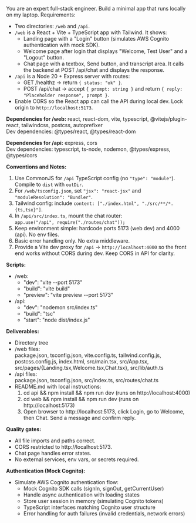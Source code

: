 You are an expert full-stack engineer. Build a minimal app that runs locally on my laptop. Requirements:

- Two directories: `/web` and `/api`.
- `/web` is a React + Vite + TypeScript app with Tailwind. It shows:
  - Landing page with a "Login" button (simulates AWS Cognito authentication with mock SDK).
  - Welcome page after login that displays "Welcome, Test User" and a "Logout" button.
  - Chat page with a textbox, Send button, and transcript area. It calls the backend at POST /api/chat and displays the response.
- `/api` is a Node 20 + Express server with routes:
  - GET /healthz → return `{ status: "ok" }`.
  - POST /api/chat → accept `{ prompt: string }` and return `{ reply: "Placeholder response", prompt }`.
- Enable CORS so the React app can call the API during local dev. Lock origin to `http://localhost:5173`.

**Dependencies for /web:**
  react, react-dom, vite, typescript, @vitejs/plugin-react, tailwindcss, postcss, autoprefixer  
  Dev dependencies: @types/react, @types/react-dom  

**Dependencies for /api:**
  express, cors  
  Dev dependencies: typescript, ts-node, nodemon, @types/express, @types/cors  

**Conventions and Notes:**
1. Use CommonJS for `/api` TypeScript config (no `"type": "module"`). Compile to `dist` with `outDir`.
2. For `/web/tsconfig.json`, set `"jsx": "react-jsx"` and `"moduleResolution": "Bundler"`.
3. Tailwind config: include `content: ["./index.html", "./src/**/*.{ts,tsx}"]`.
4. In `/api/src/index.ts`, mount the chat router:  
   `app.use("/api", require("./routes/chat"));`
5. Keep environment simple: hardcode ports 5173 (web dev) and 4000 (api). No env files.
6. Basic error handling only. No extra middleware.
7. Provide a Vite dev proxy for `/api` → `http://localhost:4000` so the front end works without CORS during dev. Keep CORS in API for clarity.

**Scripts:**
- /web:  
  - "dev": "vite --port 5173"  
  - "build": "vite build"  
  - "preview": "vite preview --port 5173"  
- /api:  
  - "dev": "nodemon src/index.ts"  
  - "build": "tsc"  
  - "start": "node dist/index.js"  

**Deliverables:**
- Directory tree
- /web files:  
  package.json, tsconfig.json, vite.config.ts, tailwind.config.js, postcss.config.js, index.html, src/main.tsx, src/App.tsx, src/pages/{Landing.tsx,Welcome.tsx,Chat.tsx}, src/lib/auth.ts
- /api files:  
  package.json, tsconfig.json, src/index.ts, src/routes/chat.ts
- README.md with local instructions:  
  1. cd api && npm install && npm run dev (runs on http://localhost:4000)  
  2. cd web && npm install && npm run dev (runs on http://localhost:5173)  
  3. Open browser to http://localhost:5173, click Login, go to Welcome, then Chat. Send a message and confirm reply.

**Quality gates:**
- All file imports and paths correct.
- CORS restricted to http://localhost:5173.
- Chat page handles error states.
- No external services, env vars, or secrets required.

**Authentication (Mock Cognito):**
- Simulate AWS Cognito authentication flow:
  - Mock Cognito SDK calls (signIn, signOut, getCurrentUser)
  - Handle async authentication with loading states
  - Store user session in memory (simulating Cognito tokens)
  - TypeScript interfaces matching Cognito user structure
  - Error handling for auth failures (invalid credentials, network errors)
